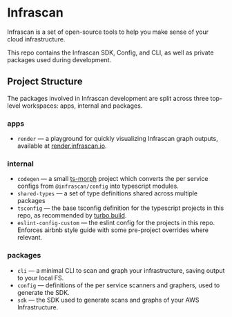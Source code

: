 # Infrascan

Infrascan is a set of open-source tools to help you make sense of your cloud infrastructure.

This repo contains the Infrascan SDK, Config, and CLI, as well as private packages used during development.

## Project Structure

The packages involved in Infrascan development are split across three top-level workspaces: apps, internal and packages. 

### apps
- `render` — a playground for quickly visualizing Infrascan graph outputs, available at [render.infrascan.io](https://render.infrascan.io).

### internal
  - `codegen` — a small [ts-morph](https://github.com/dsherret/ts-morph) project which converts the per service configs from `@infrascan/config` into typescript modules.
  - `shared-types` — a set of type definitions shared across multiple packages
  - `tsconfig` — the base tsconfig definition for the typescript projects in this repo, as recommended by [turbo build](https://turbo.build/repo/docs/handbook/linting/typescript#sharing-tsconfigjson).
  - `eslint-config-custom` — the eslint config for the projects in this repo. Enforces airbnb style guide with some pre-project overrides where relevant.

### packages
  - `cli` — a minimal CLI to scan and graph your infrastructure, saving output to your local FS.
  - `config` — definitions of the per service scanners and graphers, used to generate the SDK.
  - `sdk` — the SDK used to generate scans and graphs of your AWS Infrastructure.

